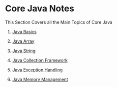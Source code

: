 # Core Java Notes

This Section Covers all the Main Topics of Core Java

1. <a href="https://github.com/NilayPawale/Core-Java/blob/main/Notes/Notes/Java%20Basics/README.md">Java Basics</a>

2. <a href="">Java Array</a>

3. <a href="">Java String</a>

4. <a href="">Java Collection Framework</a>

5. <a href="">Java Exception Handling</a>

6. <a href="">Java Memory Management</a>
